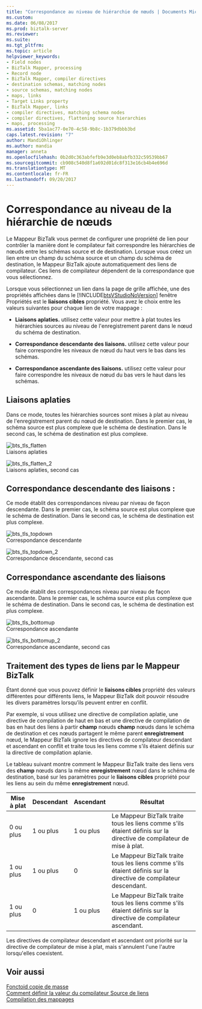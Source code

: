 ```yaml
---
title: "Correspondance au niveau de hiérarchie de nœuds | Documents Microsoft"
ms.custom: 
ms.date: 06/08/2017
ms.prod: biztalk-server
ms.reviewer: 
ms.suite: 
ms.tgt_pltfrm: 
ms.topic: article
helpviewer_keywords:
- Field nodes
- BizTalk Mapper, processing
- Record node
- BizTalk Mapper, compiler directives
- destination schemas, matching nodes
- source schemas, matching nodes
- maps, links
- Target Links property
- BizTalk Mapper, links
- compiler directives, matching schema nodes
- compiler directives, flattening source hierarchies
- maps, processing
ms.assetid: 5ba1ac77-0e70-4c58-9b8c-1b379dbbb3bd
caps.latest.revision: "7"
author: MandiOhlinger
ms.author: mandia
manager: anneta
ms.openlocfilehash: 0b2d0c363abfefb9e3d0eb8abfb332c59539bb67
ms.sourcegitcommit: cb908c540d8f1a692d01dc8f313e16cb4b4e696d
ms.translationtype: MT
ms.contentlocale: fr-FR
ms.lasthandoff: 09/20/2017
---
```

# <a name="node-hierarchy-level-matching"></a>Correspondance au niveau de la hiérarchie de nœuds
Le Mappeur BizTalk vous permet de configurer une propriété de lien pour contrôler la manière dont le compilateur fait correspondre les hiérarchies de nœuds entre les schémas source et de destination. Lorsque vous créez un lien entre un champ du schéma source et un champ du schéma de destination, le Mappeur BizTalk ajoute automatiquement des liens de compilateur. Ces liens de compilateur dépendent de la correspondance que vous sélectionnez.  
  
 Lorsque vous sélectionnez un lien dans la page de grille affichée, une des propriétés affichées dans le [!INCLUDE[btsVStudioNoVersion](../includes/btsvstudionoversion-md.md)] fenêtre Propriétés est le **liaisons cibles** propriété. Vous avez le choix entre les valeurs suivantes pour chaque lien de votre mappage :  
  
-   **Liaisons aplaties.** utilisez cette valeur pour mettre à plat toutes les hiérarchies sources au niveau de l'enregistrement parent dans le nœud du schéma de destination.  
  
-   **Correspondance descendante des liaisons.** utilisez cette valeur pour faire correspondre les niveaux de nœud du haut vers le bas dans les schémas.  
  
-   **Correspondance ascendante des liaisons.** utilisez cette valeur pour faire correspondre les niveaux de nœud du bas vers le haut dans les schémas.  
  
## <a name="flatten-links"></a>Liaisons aplaties  
 Dans ce mode, toutes les hiérarchies sources sont mises à plat au niveau de l'enregistrement parent du nœud de destination. Dans le premier cas, le schéma source est plus complexe que le schéma de destination. Dans le second cas, le schéma de destination est plus complexe.  
  
 ![](../core/media/bts-tls-flatten.gif "bts_tls_flatten")  
Liaisons aplaties  
  
 ![](../core/media/bts-tls-flatten-2.gif "bts_tls_flatten_2")  
Liaisons aplaties, second cas  
  
## <a name="match-links-top-down"></a>Correspondance descendante des liaisons :  
 Ce mode établit des correspondances niveau par niveau de façon descendante. Dans le premier cas, le schéma source est plus complexe que le schéma de destination. Dans le second cas, le schéma de destination est plus complexe.  
  
 ![](../core/media/bts-tls-topdown.gif "bts_tls_topdown")  
Correspondance descendante  
  
 ![](../core/media/bts-tls-topdown-2.gif "bts_tls_topdown_2")  
Correspondance descendante, second cas  
  
## <a name="match-links-bottom-up"></a>Correspondance ascendante des liaisons  
 Ce mode établit des correspondances niveau par niveau de façon ascendante. Dans le premier cas, le schéma source est plus complexe que le schéma de destination. Dans le second cas, le schéma de destination est plus complexe.  
  
 ![](../core/media/bts-tls-bottomup.gif "bts_tls_bottomup")  
Correspondance ascendante  
  
 ![](../core/media/bts-tls-bottomup-2.gif "bts_tls_bottomup_2")  
Correspondance ascendante, second cas  
  
## <a name="how-biztalk-mapper-processes-link-types"></a>Traitement des types de liens par le Mappeur BizTalk  
 Étant donné que vous pouvez définir le **liaisons cibles** propriété des valeurs différentes pour différents liens, le Mappeur BizTalk doit pouvoir résoudre les divers paramètres lorsqu’ils peuvent entrer en conflit.  
  
 Par exemple, si vous utilisez une directive de compilation aplatie, une directive de compilation de haut en bas et une directive de compilation de bas en haut des liens à partir **champ** nœuds **champ** nœuds dans le schéma de destination et ces nœuds partagent le même parent **enregistrement** nœud, le Mappeur BizTalk ignore les directives de compilateur descendant et ascendant en conflit et traite tous les liens comme s’ils étaient définis sur la directive de compilation aplanie.  
  
 Le tableau suivant montre comment le Mappeur BizTalk traite des liens vers des **champ** nœuds dans la même **enregistrement** nœud dans le schéma de destination, basé sur les paramètres pour le **liaisons cibles** propriété pour les liens au sein du même **enregistrement** nœud.  
  
|Mise à plat|Descendant|Ascendant|Résultat|  
|-------------|---------------|----------------|------------|  
|0 ou plus|1 ou plus|1 ou plus|Le Mappeur BizTalk traite tous les liens comme s'ils étaient définis sur la directive de compilateur de mise à plat.|  
|1 ou plus|1 ou plus|0|Le Mappeur BizTalk traite tous les liens comme s'ils étaient définis sur la directive de compilateur descendant.|  
|1 ou plus|0|1 ou plus|Le Mappeur BizTalk traite tous les liens comme s'ils étaient définis sur la directive de compilateur ascendant.|  
  
 Les directives de compilateur descendant et ascendant ont priorité sur la directive de compilateur de mise à plat, mais s'annulent l'une l'autre lorsqu'elles coexistent.  
  
## <a name="see-also"></a>Voir aussi  
 [Fonctoid copie de masse](../core/mass-copy-functoid.md)   
 [Comment définir la valeur du compilateur Source de liens](../core/how-to-set-the-source-links-compiler-value.md)   
 [Compilation des mappages](../core/compiling-maps.md)